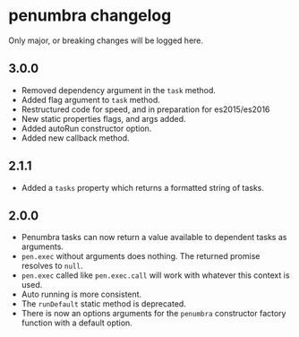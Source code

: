 penumbra changelog
==================

Only major, or breaking changes will be logged here.

3.0.0
-----

-	Removed dependency argument in the `task` method.
-	Added flag argument to `task` method.
-	Restructured code for speed, and in preparation for es2015/es2016
-	New static properties flags, and args added.
-	Added autoRun constructor option.
-	Added new callback method.

2.1.1
-----

-	Added a `tasks` property which returns a formatted string of tasks.

2.0.0
-----

-	Penumbra tasks can now return a value available to dependent tasks as arguments.
-	`pen.exec` without arguments does nothing. The returned promise resolves to `null`.
-	`pen.exec` called like `pen.exec.call` will work with whatever this context is used.
-	Auto running is more consistent.
-	The `runDefault` static method is deprecated.
-	There is now an options arguments for the `penumbra` constructor factory function with a default option.

